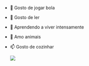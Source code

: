 - 👋 Gosto de jogar bola
- 👀  Gosto de ler
- 🌱 Aprendendo a viver intensamente
- 💞️ Amo animais
- 📫 Gosto de cozinhar

  
  ![](https://tenor.com/pt-BR/view/tommy-the-cat-swag-gif-25408043)

